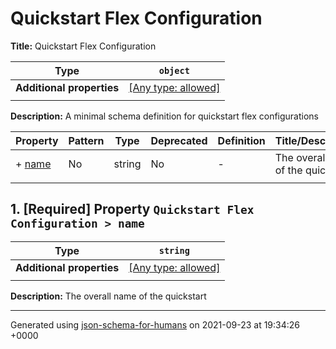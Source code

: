 # Quickstart Flex Configuration

**Title:** Quickstart Flex Configuration

| Type                      | `object`                                                                  |
| ------------------------- | ------------------------------------------------------------------------- |
| **Additional properties** | [[Any type: allowed]](# "Additional Properties of any type are allowed.") |
|                           |                                                                           |

**Description:** A minimal schema definition for quickstart flex configurations

| Property         | Pattern | Type   | Deprecated | Definition | Title/Description                  |
| ---------------- | ------- | ------ | ---------- | ---------- | ---------------------------------- |
| + [name](#name ) | No      | string | No         | -          | The overall name of the quickstart |
|                  |         |        |            |            |                                    |

## <a name="name"></a>1. [Required] Property `Quickstart Flex Configuration > name`

| Type                      | `string`                                                                  |
| ------------------------- | ------------------------------------------------------------------------- |
| **Additional properties** | [[Any type: allowed]](# "Additional Properties of any type are allowed.") |
|                           |                                                                           |

**Description:** The overall name of the quickstart

----------------------------------------------------------------------------------------------------------------------------
Generated using [json-schema-for-humans](https://github.com/coveooss/json-schema-for-humans) on 2021-09-23 at 19:34:26 +0000